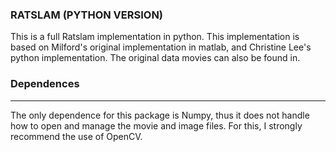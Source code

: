 ### RATSLAM (PYTHON VERSION)

This is a full Ratslam implementation in python. This implementation is based 
on Milford's original implementation in matlab, and Christine Lee's python 
implementation. The original data movies can also be found in.


### Dependences
-----------

The only dependence for this package is Numpy, thus it does not handle how
to open and manage the movie and image files. For this, I strongly recommend 
the use of OpenCV.
